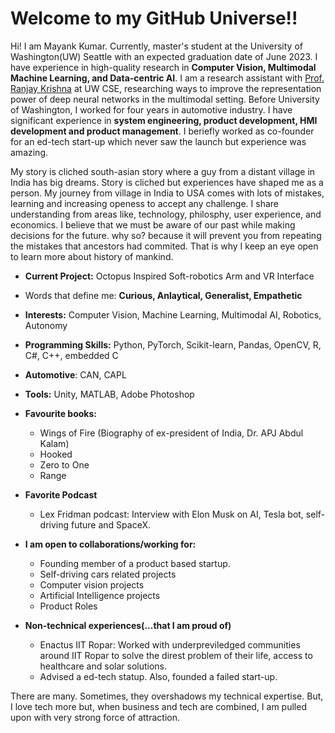 # Welcome to my GitHub Universe!!
Hi! I am Mayank Kumar. Currently, master's student at the University of Washington(UW) Seattle with an expected graduation date of June 2023. I have experience in high-quality research in **Computer Vision, Multimodal Machine Learning, and Data-centric AI**. I am a research assistant with [Prof. Ranjay Krishna](http://www.ranjaykrishna.com/index.html) at UW CSE, researching ways to improve the representation power of deep neural networks in the multimodal setting. Before University of Washington, I worked for four years in automotive industry. I have significant experience in **system engineering, product development, HMI development and product management**. I beriefly worked as co-founder for an ed-tech start-up which never saw the launch but experience was amazing.

My story is cliched south-asian story where a guy from a distant village in India has big dreams. Story is cliched but experiences have shaped me as a person. My journey from village in India to USA comes with lots of mistakes, learning and increasing openess to accept any challenge. I share understanding from areas like, technology, philosphy, user experience, and economics. I believe that we must be aware of our past while making decisions for the future. why so? because it will prevent you from repeating the mistakes that ancestors had commited. That is why I keep an eye open to learn more about history of mankind. 

- **Current Project:** Octopus Inspired Soft-robotics Arm and VR Interface

- Words that define me: **Curious, Anlaytical, Generalist, Empathetic**

- **Interests:** Computer Vision, Machine Learning, Multimodal AI, Robotics, Autonomy 

- **Programming Skills:** Python, PyTorch, Scikit-learn, Pandas, OpenCV, R, C#, C++, embedded C

- **Automotive**: CAN, CAPL

- **Tools:** Unity, MATLAB, Adobe Photoshop

- **Favourite books:**
  - Wings of Fire (Biography of ex-president of India, Dr. APJ Abdul Kalam)
  - Hooked
  - Zero to One 
  - Range 

- **Favorite Podcast**
  - Lex Fridman podcast: Interview with Elon Musk on AI, Tesla bot, self-driving future and SpaceX.

- **I am open to collaborations/working for:**
  - Founding member of a product based startup. 
  - Self-driving cars related projects 
  - Computer vision projects
  - Artificial Intelligence projects 
  - Product Roles

- **Non-technical experiences(...that I am proud of)**
  - Enactus IIT Ropar: Worked with underpreviledged communities around IIT Ropar to solve the direst problem of their life, access to healthcare and solar solutions. 
  - Advised a ed-tech statup. Also, founded a failed start-up.

There are many. Sometimes, they overshadows my technical expertise. But, I love tech more but, when business and tech are combined, I am pulled upon with very strong force of attraction. 
